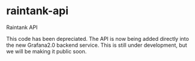 # raintank-api
Raintank API


This code has been depreciated.   The API is now being added directly into the new Grafana2.0 backend service.
This is still under development, but we will be making it public soon.
